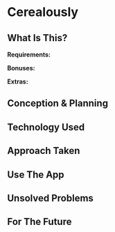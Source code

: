 # Cerealously

## What Is This?

__Requirements:__

__Bonuses:__

__Extras:__

## Conception & Planning

## Technology Used

## Approach Taken

## Use The App

## Unsolved Problems

## For The Future